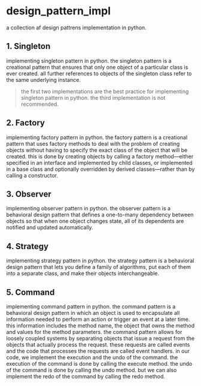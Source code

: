 # design_pattern_impl

a collection af design pattrens implementation in python.

## 1. Singleton

implementing singleton pattern in python. the singleton pattern is a creational pattern that ensures that only one object of a particular class is ever created. all further references to objects of the singleton class refer to the same underlying instance.
> the first two implementations are the best practice for implementing singleton pattern in python. the third implementation is not recommended.

## 2. Factory

implementing factory pattern in python. the factory pattern is a creational pattern that uses factory methods to deal with the problem of creating objects without having to specify the exact class of the object that will be created. this is done by creating objects by calling a factory method—either specified in an interface and implemented by child classes, or implemented in a base class and optionally overridden by derived classes—rather than by calling a constructor.

## 3. Observer

implementing observer pattern in python. the observer pattern is a behavioral design pattern that defines a one-to-many dependency between objects so that when one object changes state, all of its dependents are notified and updated automatically.

## 4. Strategy

implementing strategy pattern in python. the strategy pattern is a behavioral design pattern that lets you define a family of algorithms, put each of them into a separate class, and make their objects interchangeable.

## 5. Command

implementing command pattern in python. the command pattern is a behavioral design pattern in which an object is used to encapsulate all information needed to perform an action or trigger an event at a later time. this information includes the method name, the object that owns the method and values for the method parameters. the command pattern allows for loosely coupled systems by separating objects that issue a request from the objects that actually process the request. these requests are called events and the code that processes the requests are called event handlers.
in our code, we implement the execution and the undo of the command. the execution of the command is done by calling the execute method. the undo of the command is done by calling the undo method. but we can also implement the redo of the command by calling the redo method.